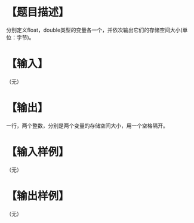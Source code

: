 # 【题目描述】
分别定义float，double类型的变量各一个，并依次输出它们的存储空间大小(单位：字节)。

# 【输入】
（无）

# 【输出】
一行，两个整数，分别是两个变量的存储空间大小，用一个空格隔开。

# 【输入样例】
（无）

# 【输出样例】
（无）